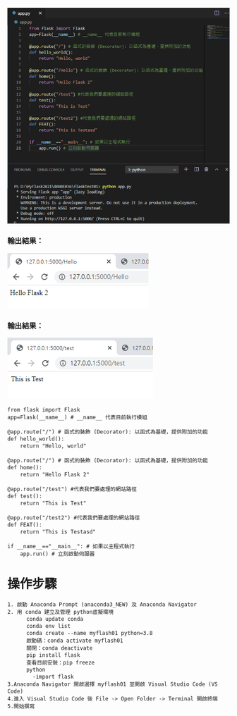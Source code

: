 ![2.伺服網頁程式設計](https://github.com/ChengHan16/Cs4high_4080E036/blob/master/image/2.%E4%BC%BA%E6%9C%8D%E7%B6%B2%E9%A0%81%E7%A8%8B%E5%BC%8F%E8%A8%AD%E8%A8%88.PNG)

### 輸出結果：
![伺服網頁程式設計-結果1](https://github.com/ChengHan16/Cs4high_4080E036/blob/master/image/2.%E4%BC%BA%E6%9C%8D%E7%B6%B2%E9%A0%81%E7%A8%8B%E5%BC%8F%E8%A8%AD%E8%A8%88-%E7%B5%90%E6%9E%9C1.PNG)

### 輸出結果：
![伺服網頁程式設計-結果2](https://github.com/ChengHan16/Cs4high_4080E036/blob/master/image/2.%E4%BC%BA%E6%9C%8D%E7%B6%B2%E9%A0%81%E7%A8%8B%E5%BC%8F%E8%A8%AD%E8%A8%88-%E7%B5%90%E6%9E%9C2.PNG)
```
from flask import Flask
app=Flask(__name__) # __name__ 代表目前執行模組

@app.route("/") # 函式的裝飾 (Decorator): 以函式為基礎，提供附加的功能
def hello_world():
    return "Hello, world" 

@app.route("/") # 函式的裝飾 (Decorator): 以函式為基礎，提供附加的功能
def home():
    return "Hello Flask 2" 

@app.route("/test") #代表我們要處理的網站路徑
def test():
    return "This is Test"

@app.route("/test2") #代表我們要處理的網站路徑
def FEAT():
    return "This is Testasd"

if __name__=="__main__": # 如果以主程式執行
    app.run() # 立刻啟動伺服器
```
# 操作步驟
```
1. 啟動 Anaconda Prompt (anaconda3_NEW) 及 Anaconda Navigator
2. 用 conda 建立及管理 python虛擬環境
      conda update conda
      conda env list
      conda create --name myflash01 python=3.8
      啟動碼：conda activate myflash01
      關閉：conda deactivate
      pip install flask
      查看目前安裝：pip freeze
      python 
        -import flask 
3.Anaconda Navigator 開啟選擇 myflash01 並開啟 Visual Studio Code (VS Code)
4.進入 Visual Studio Code 後 File -> Open Folder -> Terminal 開啟終端
5.開始撰寫
```
